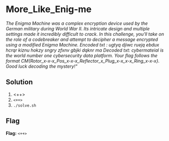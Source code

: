# More_Like_Enig-me
*The Enigma Machine was a complex encryption device used by the German military during World War II. Its intricate design and multiple settings made it incredibly difficult to crack. In this challenge, you'll take on the role of a codebreaker and attempt to decipher a message encrypted using a modified Enigma Machine.*
*Encoded txt : ugtyq djiwc ruejq ebdux hcrqr kiznu hokzy sngry zfxnv gbjki dqknr ma*
*Decoded txt: cybermateial is the world number one cybersecurity data platform.*
*Your flag follows the format CM{Rotor_x-x-x_Pos_x-x-x_Reflector_x_Plug_x-x_x-x_Ring_x-x-x}. Good luck decoding the mystery!"*

## Solution
1. <++>
2. `<++>`
3. `./solve.sh`


## Flag
**Flag:** `<++>`
